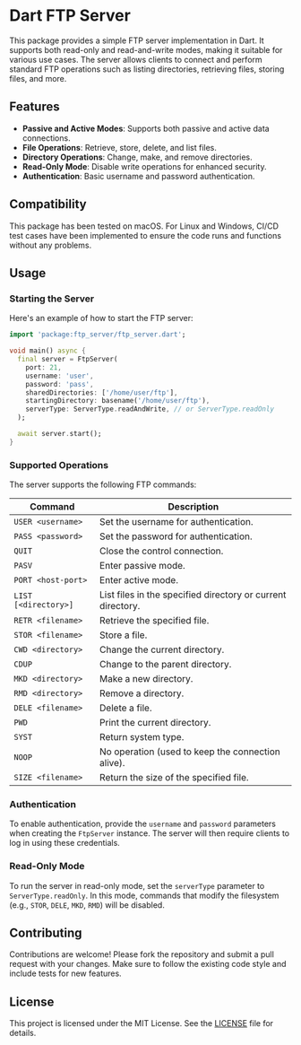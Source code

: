 

# Dart FTP Server

This package provides a simple FTP server implementation in Dart. It supports both read-only and read-and-write modes, making it suitable for various use cases. The server allows clients to connect and perform standard FTP operations such as listing directories, retrieving files, storing files, and more.

## Features

- **Passive and Active Modes**: Supports both passive and active data connections.
- **File Operations**: Retrieve, store, delete, and list files.
- **Directory Operations**: Change, make, and remove directories.
- **Read-Only Mode**: Disable write operations for enhanced security.
- **Authentication**: Basic username and password authentication.

## Compatibility

This package has been tested on macOS. For Linux and Windows, CI/CD test cases have been implemented to ensure the code runs and functions without any problems.

## Usage

### Starting the Server

Here's an example of how to start the FTP server:

```dart
import 'package:ftp_server/ftp_server.dart';

void main() async {
  final server = FtpServer(
    port: 21,
    username: 'user',
    password: 'pass',
    sharedDirectories: ['/home/user/ftp'],
    startingDirectory: basename('/home/user/ftp'),
    serverType: ServerType.readAndWrite, // or ServerType.readOnly
  );

  await server.start();
}
```

### Supported Operations

The server supports the following FTP commands:

| Command             | Description                                                      |
|---------------------|------------------------------------------------------------------|
| `USER <username>`   | Set the username for authentication.                             |
| `PASS <password>`   | Set the password for authentication.                             |
| `QUIT`              | Close the control connection.                                    |
| `PASV`              | Enter passive mode.                                              |
| `PORT <host-port>`  | Enter active mode.                                               |
| `LIST [<directory>]`| List files in the specified directory or current directory.      |
| `RETR <filename>`   | Retrieve the specified file.                                     |
| `STOR <filename>`   | Store a file.                                                    |
| `CWD <directory>`   | Change the current directory.                                    |
| `CDUP`              | Change to the parent directory.                                  |
| `MKD <directory>`   | Make a new directory.                                            |
| `RMD <directory>`   | Remove a directory.                                              |
| `DELE <filename>`   | Delete a file.                                                   |
| `PWD`               | Print the current directory.                                     |
| `SYST`              | Return system type.                                              |
| `NOOP`              | No operation (used to keep the connection alive).                |
| `SIZE <filename>`   | Return the size of the specified file.                           |

### Authentication

To enable authentication, provide the `username` and `password` parameters when creating the `FtpServer` instance. The server will then require clients to log in using these credentials.

### Read-Only Mode

To run the server in read-only mode, set the `serverType` parameter to `ServerType.readOnly`. In this mode, commands that modify the filesystem (e.g., `STOR`, `DELE`, `MKD`, `RMD`) will be disabled.

## Contributing

Contributions are welcome! Please fork the repository and submit a pull request with your changes. Make sure to follow the existing code style and include tests for new features.

## License

This project is licensed under the MIT License. See the [LICENSE](LICENSE) file for details.

